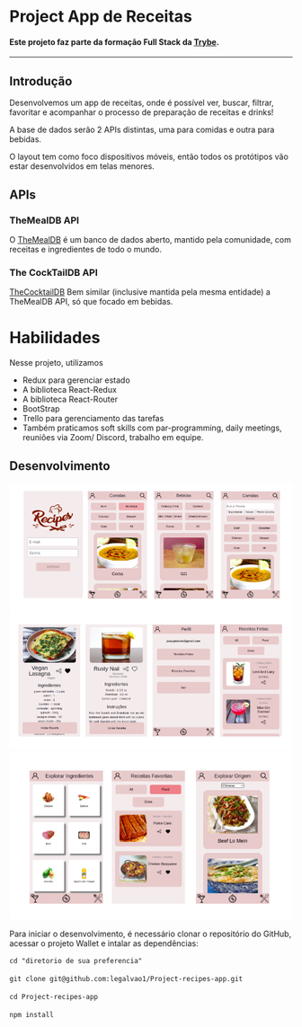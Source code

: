 # Project App de Receitas
#### Este projeto faz parte da formação Full Stack da <a href="https://www.betrybe.com/">Trybe</a>.
---

## Introdução
 Desenvolvemos um app de receitas, onde é possível ver, buscar, filtrar, favoritar e acompanhar o processo de preparação de receitas e drinks!
 
A base de dados serão 2 APIs distintas, uma para comidas e outra para bebidas.

O layout tem como foco dispositivos móveis, então todos os protótipos vão estar desenvolvidos em telas menores.

## APIs

### TheMealDB API

O [TheMealDB](https://www.themealdb.com/) é um banco de dados aberto, mantido pela comunidade, com receitas e ingredientes de todo o mundo.


### The CockTailDB API

[TheCocktailDB](https://www.thecocktaildb.com) Bem similar (inclusive mantida pela mesma entidade) a TheMealDB API, só que focado em bebidas.



# Habilidades

Nesse projeto, utilizamos

  - Redux para gerenciar estado
  - A biblioteca React-Redux
  - A biblioteca React-Router
  - BootStrap
  - Trello para gerenciamento das tarefas
  - Também praticamos soft skills com par-programming, daily meetings, reuniões via Zoom/ Discord, trabalho em equipe.

## Desenvolvimento

![image](parte1.png)
![image](parte2.png)
![image](parte3.png)


Para iniciar o desenvolvimento, é necessário clonar o repositório do GitHub, acessar o projeto Wallet e intalar as dependências:
```shell
cd "diretorio de sua preferencia"

git clone git@github.com:legalvao1/Project-recipes-app.git

cd Project-recipes-app

npm install

